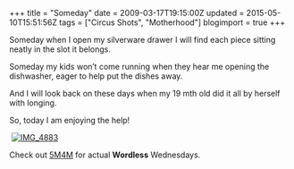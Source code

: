 +++
title = "Someday"
date = 2009-03-17T19:15:00Z
updated = 2015-05-10T15:51:56Z
tags = ["Circus Shots", "Motherhood"]
blogimport = true 
+++

 Someday when I open my silverware drawer I will find each piece sitting neatly in the slot it belongs. 

Someday my kids won’t come running when they hear me opening the dishwasher, eager to help put the dishes away. 

And I will look back on these days when my 19 mth old did it all by herself with longing.

So, today I am enjoying the help!

&#160;[![IMG_4883](https://latc.s3.amazonaws.com/wp-content/uploads/2009/03/img-4883-thumb.jpg "IMG_4883")](https://latc.s3.amazonaws.com/wp-content/uploads/2009/03/img-4883.jpg)

 Check out [5M4M](http://www.5minutesformom.com) for actual **Wordless** Wednesdays. 

